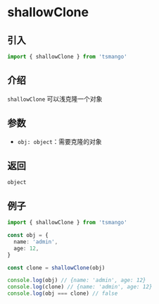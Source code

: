 # shallowClone

## 引入

```ts
import { shallowClone } from 'tsmango'
```

## 介绍

`shallowClone` 可以浅克隆一个对象

## 参数

- `obj: object`：需要克隆的对象

## 返回

`object`

## 例子

```ts
import { shallowClone } from 'tsmango'

const obj = {
  name: 'admin',
  age: 12,
}

const clone = shallowClone(obj)

console.log(obj) // {name: 'admin', age: 12}
console.log(clone) // {name: 'admin', age: 12}
console.log(obj === clone) // false
```
